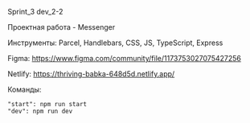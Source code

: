 Sprint_3 dev_2-2

Проектная работа - Messenger 

Инструменты: Parcel, Handlebars, CSS, JS, TypeScript, Express

Figma: https://www.figma.com/community/file/1173753027075427256

Netlify: https://thriving-babka-648d5d.netlify.app/




Команды:

    "start": npm run start
    "dev": npm run dev

